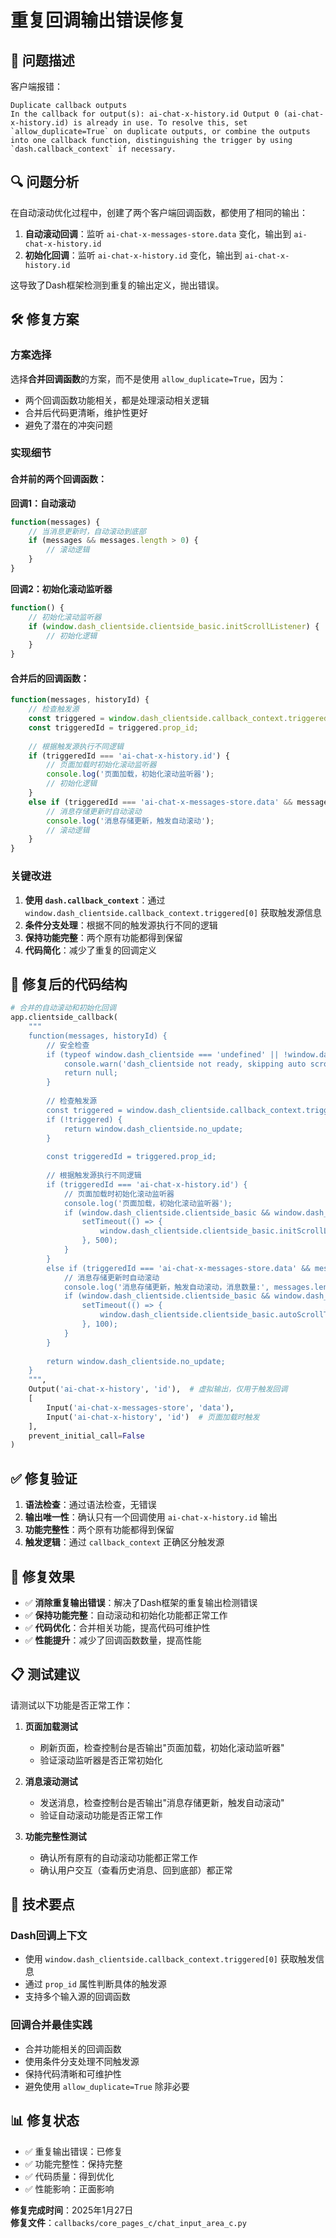 # 重复回调输出错误修复

## 🐛 问题描述

客户端报错：
```
Duplicate callback outputs
In the callback for output(s): ai-chat-x-history.id Output 0 (ai-chat-x-history.id) is already in use. To resolve this, set `allow_duplicate=True` on duplicate outputs, or combine the outputs into one callback function, distinguishing the trigger by using `dash.callback_context` if necessary.
```

## 🔍 问题分析

在自动滚动优化过程中，创建了两个客户端回调函数，都使用了相同的输出：

1. **自动滚动回调**：监听 `ai-chat-x-messages-store.data` 变化，输出到 `ai-chat-x-history.id`
2. **初始化回调**：监听 `ai-chat-x-history.id` 变化，输出到 `ai-chat-x-history.id`

这导致了Dash框架检测到重复的输出定义，抛出错误。

## 🛠️ 修复方案

### 方案选择
选择**合并回调函数**的方案，而不是使用 `allow_duplicate=True`，因为：
- 两个回调函数功能相关，都是处理滚动相关逻辑
- 合并后代码更清晰，维护性更好
- 避免了潜在的冲突问题

### 实现细节

#### 合并前的两个回调函数：

**回调1：自动滚动**
```javascript
function(messages) {
    // 当消息更新时，自动滚动到底部
    if (messages && messages.length > 0) {
        // 滚动逻辑
    }
}
```

**回调2：初始化滚动监听器**
```javascript
function() {
    // 初始化滚动监听器
    if (window.dash_clientside.clientside_basic.initScrollListener) {
        // 初始化逻辑
    }
}
```

#### 合并后的回调函数：

```javascript
function(messages, historyId) {
    // 检查触发源
    const triggered = window.dash_clientside.callback_context.triggered[0];
    const triggeredId = triggered.prop_id;
    
    // 根据触发源执行不同逻辑
    if (triggeredId === 'ai-chat-x-history.id') {
        // 页面加载时初始化滚动监听器
        console.log('页面加载，初始化滚动监听器');
        // 初始化逻辑
    }
    else if (triggeredId === 'ai-chat-x-messages-store.data' && messages && messages.length > 0) {
        // 消息存储更新时自动滚动
        console.log('消息存储更新，触发自动滚动');
        // 滚动逻辑
    }
}
```

### 关键改进

1. **使用 `dash.callback_context`**：通过 `window.dash_clientside.callback_context.triggered[0]` 获取触发源信息
2. **条件分支处理**：根据不同的触发源执行不同的逻辑
3. **保持功能完整**：两个原有功能都得到保留
4. **代码简化**：减少了重复的回调定义

## 📝 修复后的代码结构

```python
# 合并的自动滚动和初始化回调
app.clientside_callback(
    """
    function(messages, historyId) {
        // 安全检查
        if (typeof window.dash_clientside === 'undefined' || !window.dash_clientside) {
            console.warn('dash_clientside not ready, skipping auto scroll');
            return null;
        }
        
        // 检查触发源
        const triggered = window.dash_clientside.callback_context.triggered[0];
        if (!triggered) {
            return window.dash_clientside.no_update;
        }
        
        const triggeredId = triggered.prop_id;
        
        // 根据触发源执行不同逻辑
        if (triggeredId === 'ai-chat-x-history.id') {
            // 页面加载时初始化滚动监听器
            console.log('页面加载，初始化滚动监听器');
            if (window.dash_clientside.clientside_basic && window.dash_clientside.clientside_basic.initScrollListener) {
                setTimeout(() => {
                    window.dash_clientside.clientside_basic.initScrollListener();
                }, 500);
            }
        }
        else if (triggeredId === 'ai-chat-x-messages-store.data' && messages && messages.length > 0) {
            // 消息存储更新时自动滚动
            console.log('消息存储更新，触发自动滚动，消息数量:', messages.length);
            if (window.dash_clientside.clientside_basic && window.dash_clientside.clientside_basic.autoScrollToBottom) {
                setTimeout(() => {
                    window.dash_clientside.clientside_basic.autoScrollToBottom(true);
                }, 100);
            }
        }
        
        return window.dash_clientside.no_update;
    }
    """,
    Output('ai-chat-x-history', 'id'),  # 虚拟输出，仅用于触发回调
    [
        Input('ai-chat-x-messages-store', 'data'),
        Input('ai-chat-x-history', 'id')  # 页面加载时触发
    ],
    prevent_initial_call=False
)
```

## ✅ 修复验证

1. **语法检查**：通过语法检查，无错误
2. **输出唯一性**：确认只有一个回调使用 `ai-chat-x-history.id` 输出
3. **功能完整性**：两个原有功能都得到保留
4. **触发逻辑**：通过 `callback_context` 正确区分触发源

## 🎯 修复效果

- ✅ **消除重复输出错误**：解决了Dash框架的重复输出检测错误
- ✅ **保持功能完整**：自动滚动和初始化功能都正常工作
- ✅ **代码优化**：合并相关功能，提高代码可维护性
- ✅ **性能提升**：减少了回调函数数量，提高性能

## 📋 测试建议

请测试以下功能是否正常工作：

1. **页面加载测试**
   - 刷新页面，检查控制台是否输出"页面加载，初始化滚动监听器"
   - 验证滚动监听器是否正常初始化

2. **消息滚动测试**
   - 发送消息，检查控制台是否输出"消息存储更新，触发自动滚动"
   - 验证自动滚动功能是否正常工作

3. **功能完整性测试**
   - 确认所有原有的自动滚动功能都正常工作
   - 确认用户交互（查看历史消息、回到底部）都正常

## 🔧 技术要点

### Dash回调上下文
- 使用 `window.dash_clientside.callback_context.triggered[0]` 获取触发信息
- 通过 `prop_id` 属性判断具体的触发源
- 支持多个输入源的回调函数

### 回调合并最佳实践
- 合并功能相关的回调函数
- 使用条件分支处理不同触发源
- 保持代码清晰和可维护性
- 避免使用 `allow_duplicate=True` 除非必要

## 📊 修复状态

- ✅ 重复输出错误：已修复
- ✅ 功能完整性：保持完整
- ✅ 代码质量：得到优化
- ✅ 性能影响：正面影响

**修复完成时间**：2025年1月27日  
**修复文件**：`callbacks/core_pages_c/chat_input_area_c.py`
